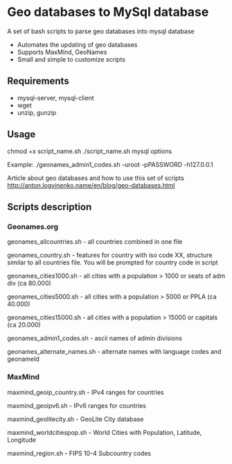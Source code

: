 # Geo databases to MySql database

A set of bash scripts to parse geo databases into mysql database

 * Automates the updating of geo databases
 * Supports MaxMind, GeoNames
 * Small and simple to customize scripts

## Requirements

 * mysql-server, mysql-client
 * wget
 * unzip, gunzip

## Usage

chmod +x script_name.sh
./script_name.sh mysql options

Example: ./geonames_admin1_codes.sh -uroot -pPASSWORD -h127.0.0.1

Article about geo databases and how to use this set of scripts http://anton.logvinenko.name/en/blog/geo-databases.html

## Scripts description

### Geonames.org ###

geonames_allcountries.sh - all countries combined in one file

geonames_country.sh - features for country with iso code XX, structure similar to all countries file. You will be prompted for country code in script

geonames_cities1000.sh - all cities with a population > 1000 or seats of adm div (ca 80.000)

geonames_cities5000.sh - all cities with a population > 5000 or PPLA (ca 40.000)

geonames_cities15000.sh - all cities with a population > 15000 or capitals (ca 20.000)

geonames_admin1_codes.sh - ascii names of admin divisions

geonames_alternate_names.sh - alternate names with language codes and geonameId

### MaxMind ###

maxmind_geoip_country.sh - IPv4 ranges for countries

maxmind_geoipv6.sh - IPv6 ranges for countries

maxmind_geolitecity.sh - GeoLite City database

maxmind_worldcitiespop.sh - World Cities with Population, Latitude, Longitude

maxmind_region.sh - FIPS 10-4 Subcountry codes
